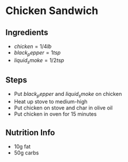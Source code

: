# Chicken Sandwich

## Ingredients

* $chicken = 1/4lb$ 
* $black_pepper = 1tsp$
* $liquid_smoke = 1/2tsp$ 

## Steps

* Put $black_pepper$ and $liquid_smoke$ on chicken
* Heat up stove to medium-high
* Put chicken on stove and char in olive oil
* Put chicken in oven for 15 minutes

## Nutrition Info

* 10g fat
* 50g carbs